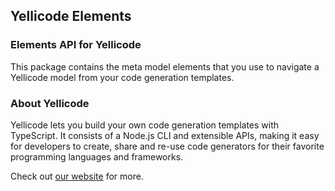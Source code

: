 ## Yellicode Elements

### Elements API for Yellicode
This package contains the meta model elements that you use to navigate a Yellicode model from your code generation templates.

### About Yellicode
Yellicode lets you build your own code generation templates with TypeScript. It consists of a Node.js CLI and extensible APIs, making it easy for developers to create, share and re-use code generators for their favorite programming languages and frameworks. 

Check out [our website](https://www.yellicode.com) for more.